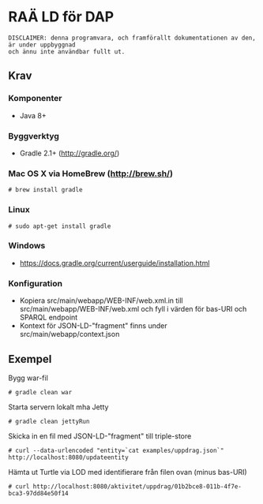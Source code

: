 # RAÄ LD för DAP

    DISCLAIMER: denna programvara, och framförallt dokumentationen av den, är under uppbyggnad
    och ännu inte användbar fullt ut.

## Krav

### Komponenter

* Java 8+

### Byggverktyg

* Gradle 2.1+ (<http://gradle.org/>)

### Mac OS X via HomeBrew (http://brew.sh/)

    # brew install gradle

### Linux

    # sudo apt-get install gradle

### Windows

* https://docs.gradle.org/current/userguide/installation.html

### Konfiguration

* Kopiera src/main/webapp/WEB-INF/web.xml.in till src/main/webapp/WEB-INF/web.xml och fyll i värden för bas-URI och SPARQL endpoint
* Kontext för JSON-LD-"fragment" finns under src/main/webapp/context.json

## Exempel
Bygg war-fil

    # gradle clean war

Starta servern lokalt mha Jetty

    # gradle clean jettyRun

Skicka in en fil med JSON-LD-"fragment" till triple-store

    # curl --data-urlencoded "entity=`cat examples/uppdrag.json`" http://localhost:8080/updateentity

Hämta ut Turtle via LOD med identifierare från filen ovan (minus bas-URI)

    # curl http://localhost:8080/aktivitet/uppdrag/01b2bce8-011b-4f7e-bca3-97dd84e50f14
